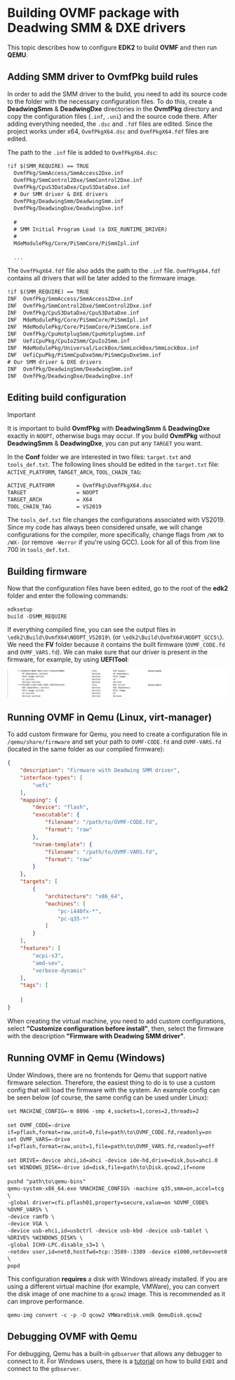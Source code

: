 # Building OVMF package with Deadwing SMM & DXE drivers
 
This topic describes how to configure **EDK2** to build **OVMF** and then run **QEMU**.

## Adding SMM driver to OvmfPkg build rules

In order to add the SMM driver to the build, you need to add its source code to the folder with the necessary configuration files. To do this, create a **DeadwingSmm** & **DeadwingDxe** directories in the **OvmfPkg** directory and copy the configuration files (`.inf`, `.uni`) and the source code there.
After adding everything needed, the `.dsc` and `.fdf` files are edited. Since the project works under x64, `OvmfPkgX64.dsc` and `OvmfPkgX64.fdf` files are edited. 

The path to the `.inf` file is added to `OvmfPkgX64.dsc`:
```
!if $(SMM_REQUIRE) == TRUE 
  OvmfPkg/SmmAccess/SmmAccess2Dxe.inf
  OvmfPkg/SmmControl2Dxe/SmmControl2Dxe.inf
  OvmfPkg/CpuS3DataDxe/CpuS3DataDxe.inf
  # Our SMM driver & DXE drivers
  OvmfPkg/DeadwingSmm/DeadwingSmm.inf
  OvmfPkg/DeadwingDxe/DeadwingDxe.inf

  #
  # SMM Initial Program Load (a DXE_RUNTIME_DRIVER)
  #
  MdeModulePkg/Core/PiSmmCore/PiSmmIpl.inf
  
  ...
```

The `OvmfPkgX64.fdf` file also adds the path to the `.inf` file. `OvmfPkgX64.fdf` contains all drivers that will be later added to the firmware image.

```
!if $(SMM_REQUIRE) == TRUE
INF  OvmfPkg/SmmAccess/SmmAccess2Dxe.inf
INF  OvmfPkg/SmmControl2Dxe/SmmControl2Dxe.inf
INF  OvmfPkg/CpuS3DataDxe/CpuS3DataDxe.inf
INF  MdeModulePkg/Core/PiSmmCore/PiSmmIpl.inf
INF  MdeModulePkg/Core/PiSmmCore/PiSmmCore.inf
INF  OvmfPkg/CpuHotplugSmm/CpuHotplugSmm.inf
INF  UefiCpuPkg/CpuIo2Smm/CpuIo2Smm.inf
INF  MdeModulePkg/Universal/LockBox/SmmLockBox/SmmLockBox.inf
INF  UefiCpuPkg/PiSmmCpuDxeSmm/PiSmmCpuDxeSmm.inf
# Our SMM driver & DXE drivers
INF  OvmfPkg/DeadwingSmm/DeadwingSmm.inf
INF  OvmfPkg/DeadwingDxe/DeadwingDxe.inf
```

## Editing build configuration

> [!IMPORTANT]
> It is important to build **OvmfPkg** with **DeadwingSmm** & **DeadwingDxe** exactly in `NOOPT`, otherwise bugs may occur. If you build **OvmfPkg** without **DeadwingSmm** & **DeadwingDxe**, you can put any `TARGET` you want.

In the **Conf** folder we are interested in two files: `target.txt` and `tools_def.txt`. The following lines should be edited in the `target.txt` file: `ACTIVE_PLATFORM`, `TARGET_ARCH`, `TOOL_CHAIN_TAG`:

```
ACTIVE_PLATFORM       = OvmfPkg\OvmfPkgX64.dsc
TARGET                = NOOPT
TARGET_ARCH           = X64
TOOL_CHAIN_TAG        = VS2019
```

The `tools_def.txt` file changes the configurations associated with VS2019. Since my code has always been considered unsafe, we will change configurations for the compiler, more specifically, change flags from `/WX` to `/WX-` (or remove `-Werror` if you're using GCC). Look for all of this from line 700 in `tools_def.txt`.

## Building firmware

Now that the configuration files have been edited, go to the root of the **edk2** folder and enter the following commands:

```
edksetup
build -DSMM_REQUIRE
```

If everything compiled fine, you can see the output files in `\edk2\Build\OvmfX64\NOOPT_VS2019\` (or `\edk2\Build\OvmfX64\NOOPT_GCC5\`). We need the **FV** folder because it contains the built firmware (`OVMF_CODE.fd` and `OVMF_VARS.fd`). We can make sure that our driver is present in the firmware, for example, by using **UEFITool**:

![Drivers](img/Drivers.png)

## Running OVMF in Qemu (Linux, virt-manager)

To add custom firmware for Qemu, you need to create a configuration file in `/qemu/share/firmware` and set your path to `OVMF-CODE.fd` and `OVMF-VARS.fd` (located in the same folder as our compiled firmware):
 
```json
{
    "description": "Firmware with Deadwing SMM driver",
    "interface-types": [
        "uefi"
    ],
    "mapping": {
        "device": "flash",
        "executable": {
            "filename": "/path/to/OVMF-CODE.fd",
            "format": "raw"
        },
        "nvram-template": {
            "filename": "/path/to/OVMF-VARS.fd",
            "format": "raw"
        }
    },
    "targets": [
        {
            "architecture": "x86_64",
            "machines": [
                "pc-i440fx-*",
                "pc-q35-*"
            ]
        }
    ],
    "features": [
        "acpi-s3",
        "amd-sev",
        "verbose-dynamic"
    ],
    "tags": [

    ]
}
```

When creating the virtual machine, you need to add custom configurations, select **"Customize configuration before install"**, then, select the firmware with the description **"Firmware with Deadwing SMM driver"**.

## Running OVMF in Qemu (Windows)

Under Windows, there are no frontends for Qemu that support native firmware selection. Therefore, the easiest thing to do is to use a custom config that will load the firmware with the system. An example config can be seen below (of course, the same config can be used under Linux):

```batch
set MACHINE_CONFIG=-m 8096 -smp 4,sockets=1,cores=2,threads=2

set OVMF_CODE=-drive if=pflash,format=raw,unit=0,file=path\to\OVMF_CODE.fd,readonly=on
set OVMF_VARS=-drive if=pflash,format=raw,unit=1,file=path\to\OVMF_VARS.fd,readonly=off

set DRIVE=-device ahci,id=ahci -device ide-hd,drive=disk,bus=ahci.0
set WINDOWS_DISK=-drive id=disk,file=path\to\Disk.qcow2,if=none

pushd "path\to\qemu-bins"
qemu-system-x86_64.exe %MACHINE_CONFIG% -machine q35,smm=on,accel=tcg \
-global driver=cfi.pflash01,property=secure,value=on %OVMF_CODE% %OVMF_VARS% \
-device ramfb \ 
-device VGA \
-device usb-ehci,id=usbctrl -device usb-kbd -device usb-tablet \ 
%DRIVE% %WINDOWS_DISK% \
-global ICH9-LPC.disable_s3=1 \ 
-netdev user,id=net0,hostfwd=tcp::3589-:3389 -device e1000,netdev=net0 \
popd
```

This configuration **requires** a disk with Windows already installed. If you are using a different virtual machine (for example, VMWare), you can convert the disk image of one machine to a `qcow2` image. This is recommended as it can improve performance.

```
qemu-img convert -c -p -O qcow2 VMWareDisk.vmdk QemuDisk.qcow2 
```

## Debugging OVMF with Qemu

For debugging, Qemu has a built-in `gdbserver` that allows any debugger to connect to it. For Windows users, there is a [tutorial](https://learn.microsoft.com/en-us/windows-hardware/drivers/debugger/setting-up-qemu-kernel-mode-debugging-using-exdi) on how to build `EXDI` and connect to the `gdbserver`.
